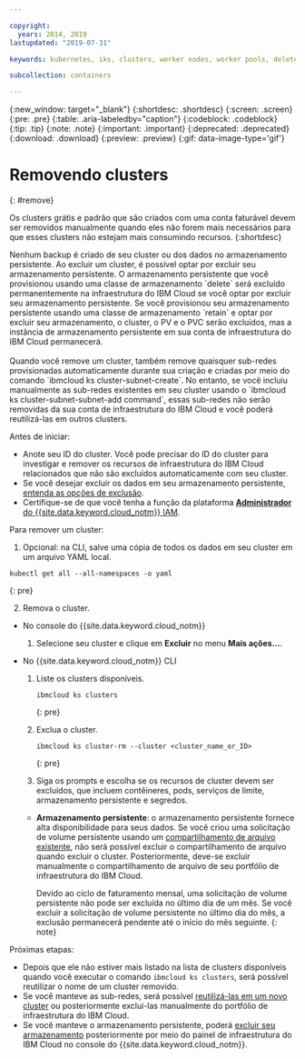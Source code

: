 ```yaml
---

copyright:
  years: 2014, 2019
lastupdated: "2019-07-31"

keywords: kubernetes, iks, clusters, worker nodes, worker pools, delete

subcollection: containers

---
```


{:new_window: target="_blank"}
{:shortdesc: .shortdesc}
{:screen: .screen}
{:pre: .pre}
{:table: .aria-labeledby="caption"}
{:codeblock: .codeblock}
{:tip: .tip}
{:note: .note}
{:important: .important}
{:deprecated: .deprecated}
{:download: .download}
{:preview: .preview}
{:gif: data-image-type='gif'}

# Removendo clusters
{: #remove}

Os clusters grátis e padrão que são criados com uma conta faturável devem ser removidos manualmente quando eles não forem mais necessários para que esses clusters não estejam mais consumindo recursos.
{:shortdesc}

<p class="important">
Nenhum backup é criado de seu cluster ou dos dados no armazenamento persistente. Ao excluir um cluster, é possível optar por excluir seu armazenamento persistente. O armazenamento persistente que você provisionou usando uma classe de armazenamento `delete` será excluído permanentemente na infraestrutura do IBM Cloud se você optar por excluir seu armazenamento persistente. Se você provisionou seu armazenamento persistente usando uma classe de armazenamento `retain` e optar por excluir seu armazenamento, o cluster, o PV e o PVC serão excluídos, mas a instância de armazenamento persistente em sua conta de infraestrutura do IBM Cloud permanecerá.</br>
</br>Quando você remove um cluster, também remove quaisquer sub-redes provisionadas automaticamente durante sua criação e criadas por meio do comando `ibmcloud ks cluster-subnet-create`. No entanto, se você incluiu manualmente as sub-redes existentes em seu cluster usando o `ibmcloud ks cluster-subnet-subnet-add command`, essas sub-redes não serão removidas da sua conta de infraestrutura do IBM Cloud e você poderá reutilizá-las em outros clusters.</p>

Antes de iniciar:
* Anote seu ID do cluster. Você pode precisar do ID do cluster para investigar e remover os recursos de infraestrutura do IBM Cloud relacionados que não são excluídos automaticamente com seu cluster.
* Se você desejar excluir os dados em seu armazenamento persistente, [entenda as opções de exclusão](/docs/containers?topic=containers-cleanup#cleanup).
* Certifique-se de que você tenha a função da plataforma [**Administrador** do {{site.data.keyword.cloud_notm}} IAM](/docs/containers?topic=containers-users#platform).

Para remover um cluster:
 
1. Opcional: na CLI, salve uma cópia de todos os dados em seu cluster em um arquivo YAML local.
  ```
  kubectl get all --all-namespaces -o yaml
  ```
  {: pre}

2. Remova o cluster.
  - No console do {{site.data.keyword.cloud_notm}}
    1.  Selecione seu cluster e clique em **Excluir** no menu **Mais ações...**.

  - No {{site.data.keyword.cloud_notm}} CLI
    1.  Liste os clusters disponíveis.

        ```
        ibmcloud ks clusters
        ```
        {: pre}

    2.  Exclua o cluster.

        ```
        ibmcloud ks cluster-rm --cluster <cluster_name_or_ID>
        ```
        {: pre}

    3.  Siga os prompts e escolha se os recursos de cluster devem ser excluídos, que incluem contêineres, pods, serviços de limite, armazenamento persistente e segredos.
      - **Armazenamento persistente**: o armazenamento persistente fornece alta disponibilidade para seus dados. Se você criou uma solicitação de volume persistente usando um [compartilhamento de arquivo existente](/docs/containers?topic=containers-file_storage#existing_file), não será possível excluir o compartilhamento de arquivo quando excluir o cluster. Posteriormente, deve-se excluir manualmente o compartilhamento de arquivo de seu portfólio de infraestrutura do IBM Cloud.

          Devido ao ciclo de faturamento mensal, uma solicitação de volume persistente não pode ser excluída no último dia de um mês. Se você excluir a solicitação de volume persistente no último dia do mês, a exclusão
permanecerá pendente até o início do mês seguinte.
          {: note}

Próximas etapas:
- Depois que ele não estiver mais listado na lista de clusters disponíveis quando você executar o comando `ibmcloud ks clusters`, será possível reutilizar o nome de um cluster removido.
- Se você manteve as sub-redes, será possível [reutilizá-las em um novo cluster](/docs/containers?topic=containers-subnets#subnets_custom) ou posteriormente excluí-las manualmente do portfólio de infraestrutura do IBM Cloud.
- Se você manteve o armazenamento persistente, poderá [excluir seu armazenamento](/docs/containers?topic=containers-cleanup#cleanup) posteriormente por meio do painel de infraestrutura do IBM Cloud no console do {{site.data.keyword.cloud_notm}}.



